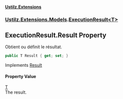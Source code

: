 #### [Ustilz.Extensions](index.md 'index')
### [Ustilz.Extensions.Models](Ustilz.Extensions.Models.md 'Ustilz.Extensions.Models').[ExecutionResult&lt;T&gt;](Ustilz.Extensions.Models.ExecutionResult_T_.md 'Ustilz.Extensions.Models.ExecutionResult<T>')

## ExecutionResult<T>.Result Property

Obtient ou définit le résultat.

```csharp
public T Result { get; set; }
```

Implements [Result](Ustilz.Extensions.Models.IExecutionResult_T_.Result.md 'Ustilz.Extensions.Models.IExecutionResult<T>.Result')

#### Property Value
[T](Ustilz.Extensions.Models.ExecutionResult_T_.md#Ustilz.Extensions.Models.ExecutionResult_T_.T 'Ustilz.Extensions.Models.ExecutionResult<T>.T')  
The result.